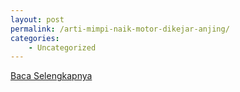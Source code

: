```yaml
---
layout: post
permalink: /arti-mimpi-naik-motor-dikejar-anjing/
categories:
    - Uncategorized
---
```


[Baca Selengkapnya](/01)